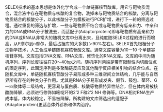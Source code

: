 SELEX技术的基本思想是体外化学合成一个单链寡核苷酸库，用它与靶物质混合，混合液中存在靶物质与核酸的复合物，洗掉未与靶物质结合的核酸，分离与靶物质结合的核酸分子，以此核酸分子为模板进行PCR扩增，进行下一轮的筛选过程。通过重复的筛选与扩增，一些与靶物质不结合或与靶物质有低亲和力、中亲和力的DNA或RNA分子被洗去，而适配子(Adaptorprotein)即与靶物质有高亲和力的DNA或RNA从非常大的随机文库中分离出来，且纯度随SELEX过程的进行而增高，从P摩尔到n摩尔，最后占据库的大多数(＞90%左右)。SELEX首先根椐分子生物学技术，人工合成单链随机寡核苷酸文库。通常文库容量为10一10 个单链寡核苷序列。文库包括DNA文库、RNA文库、修饰化的RNA文库。文库的中间为随机序列，序列长度往往在20～40bp之间。随机序列两端是带有限制性内切酶位点的固定序列，此固定序列是多聚酶链反应及其他酶学反应相关引物的结合位点。在随机文库中，单链随机寡核苷酸分子易形成多种三维空间立体结构，几乎能与自然界所有存在的种类分子作用。尤其是RNA分子易形成发夹、假节、鼓包、茎环、G一四聚体等二级结构，更容易与蛋白质、核酸等物质特异性结合，但在体内易被核酸酶降解，必须进行修饰如嘧啶环的2’2 F和2’2 NH 修饰等。DNA相对RNA生产成本低，体内较稳定，不易被降解，所构建的文库筛选出的适配子(Adaptorprotein)更适合体外诊断和体内治疗。
